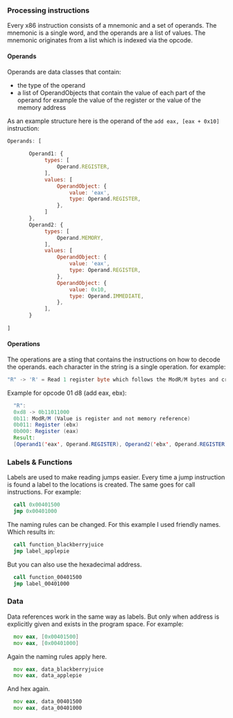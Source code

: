### Processing instructions
Every x86 instruction consists of a mnemonic and a set of operands.
The mnemonic is a single word, and the operands are a list of values.
The mnemonic originates from a list which is indexed via the opcode.
#### Operands
Operands are data classes that contain:
- the type of the operand
- a list of OperandObjects that contain the value of each part of the operand for example
the value of the register or the value of the memory address


As an example structure here is the operand of the `add eax, [eax + 0x10]` instruction:
```javascript
Operands: [
        
       Operand1: {
            types: [
                Operand.REGISTER,
            ],
            values: [
                OperandObject: {
                    value: 'eax',
                    type: Operand.REGISTER,
                },
            ]
       },
       Operand2: {
            types: [
                Operand.MEMORY,
            ],
            values: [
                OperandObject: {
                    value: 'eax',
                    type: Operand.REGISTER,
                },
                OperandObject: {
                    value: 0x10,
                    type: Operand.IMMEDIATE,
                },
            ],
       }
        
]
```
#### Operations
The operations are a sting that contains the instructions on how to decode the operands.
each character in the string is a single operation.
for example:
```java
"R" -> 'R' = Read 1 register byte which follows the ModR/M bytes and create 2 operands
```
Example for opcode 01 d8 (add eax, ebx):
```java
  "R":
  0xd8 -> 0b11011000
  0b11: ModR/M (Value is register and not memory reference)
  0b011: Register (ebx)
  0b000: Register (eax)
  Result:
  [Operand1('eax', Operand.REGISTER), Operand2('ebx', Operand.REGISTER)]
```
### Labels & Functions
Labels are used to make reading jumps easier.
Every time a jump instruction is found a label to the locations is created.
The same goes for call instructions.
For example:
```asm
  call 0x00401500
  jmp 0x00401000
```
The naming rules can be changed.
For this example I used friendly names.   
Which results in:
```asm
  call function_blackberryjuice
  jmp label_applepie
```
But you can also use the hexadecimal address.
```asm
  call function_00401500
  jmp label_00401000
```

### Data
Data references work in the same way as labels.
But only when address is explicitly given and exists in the program space.
For example:
```asm
  mov eax, [0x00401500]
  mov eax, [0x00401000]
```
Again the naming rules apply here.
```asm
  mov eax, data_blackberryjuice
  mov eax, data_applepie
```
And hex again.
```asm
  mov eax, data_00401500
  mov eax, data_00401000
```


